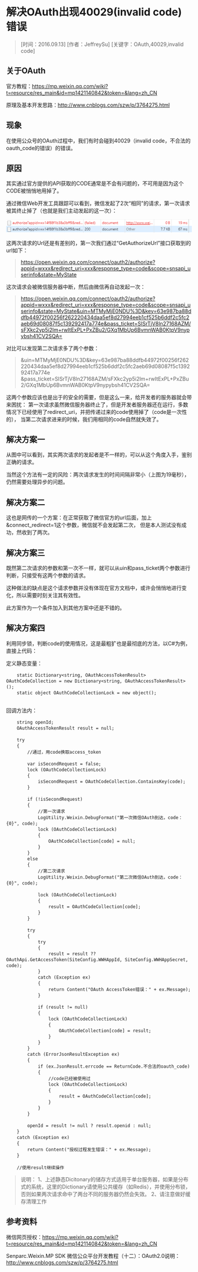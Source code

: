 # 解决OAuth出现40029(invalid code)错误

> [时间：2016.09.13] [作者：JeffreySu] [关键字：OAuth,40029,invalid code]

## 关于OAuth

官方教程：https://mp.weixin.qq.com/wiki?t=resource/res_main&id=mp1421140842&token=&lang=zh_CN

原理及基本开发思路：http://www.cnblogs.com/szw/p/3764275.html

## 现象

在使用公众号的OAuth过程中，我们有时会碰到40029（invalid code，不合法的oauth_code的错误）的错误。


## 原因

其实通过官方提供的API获取的CODE通常是不会有问题的，不可用是因为这个CODE被悄悄地用掉了。

通过微信Web开发工具跟踪可以看到，微信发起了2次“相同”的请求，第一次请求被其终止掉了（也就是我们主动发起的这一次）：

![两次OAuth请求](files/OAuth_error.png)

这两次请求的Url还是有差别的，第一次我们通过“GetAuthorizeUrl”接口获取到的url如下：

> https://open.weixin.qq.com/connect/oauth2/authorize?appid=wxxx&redirect_uri=xxx&response_type=code&scope=snsapi_userinfo&state=MyState

这次请求会被微信服务器中断，然后由微信再自动发起一次：

> https://open.weixin.qq.com/connect/oauth2/authorize?appid=wxxx&redirect_uri=xxx&response_type=code&scope=snsapi_userinfo&state=MyState&uin=MTMyMjE0NDU%3D&key=63e987ba88ddfb44972f00256f262220434daa5ef8d27994eeb1cf525b6ddf2c5fc2aeb69d08087f5c139292417a774e&pass_ticket=SISrTjV8ln27168AZM/sFXkc2yp5i2lm+rwItExPL+PxZBu2/GXq1MbUp6BvmnWAB0KtpV9nypybsh41CV2SQA=

对比可以发现第二次请求多了两个参数：

> &uin=MTMyMjE0NDU%3D&key=63e987ba88ddfb44972f00256f262220434daa5ef8d27994eeb1cf525b6ddf2c5fc2aeb69d08087f5c139292417a774e
> &pass_ticket=SISrTjV8ln27168AZM/sFXkc2yp5i2lm+rwItExPL+PxZBu2/GXq1MbUp6BvmnWAB0KtpV9nypybsh41CV2SQA=

这两个参数应该也是出于的安全的需要，但是这么一来，给开发者的服务器就会带来困扰：
第一次请求虽然微信服务器终止了，但是开发者服务器还在运行，多数情况下已经使用了redirect_uri，并把传递过来的code使用掉了（code是一次性的），
当第二次请求进来的时候，我们用相同的code自然就失效了。

## 解决方案一

从图中可以看到，其实两次请求的发起者是不一样的，可以从这个角度入手，鉴别正确的请求。

当然这个方法有一定的风险：两次请求发生的时间间隔非常小（上图为19毫秒），仍然需要处理异步的问题。

## 解决方案二

这也是网传的一个方案：在正常获取了微信官方的url后面，加上&connect_redirect=1这个参数，微信就不会发起第二次，
但是本人测试没有成功，然收到了两次。

## 解决方案三

既然第二次请求的参数和第一次不一样，就可以从uin和pass_ticket两个参数进行判断，只接受有这两个参数的请求。

这种做法的缺点是这个请求参数并没有体现在官方文档中，或许会悄悄地进行变化，所以需要时刻关注其有效性。

此方案作为一个条件加入到其他方案中还是不错的。

## 解决方案四

利用同步锁，判断code的使用情况，这是最粗犷也是最彻底的方法，以C#为例，直接上代码：

定义静态变量：

```
    static Dictionary<string, OAuthAccessTokenResult> OAuthCodeCollection = new Dictionary<string, OAuthAccessTokenResult>();
    static object OAuthCodeCollectionLock = new object();
        
```

回调方法内：

```
    string openId;
    OAuthAccessTokenResult result = null;

    try
    {
        //通过，用code换取access_token

        var isSecondRequest = false;
        lock (OAuthCodeCollectionLock)
        {
            isSecondRequest = OAuthCodeCollection.ContainsKey(code);
        }

        if (!isSecondRequest)
        {
            //第一次请求
            LogUtility.Weixin.DebugFormat("第一次微信OAuth到达，code：{0}", code);
            lock (OAuthCodeCollectionLock)
            {
                OAuthCodeCollection[code] = null;
            }
        }
        else
        {
            //第二次请求
            LogUtility.Weixin.DebugFormat("第二次微信OAuth到达，code：{0}", code);

            lock (OAuthCodeCollectionLock)
            {
                result = OAuthCodeCollection[code];
            }
        }

        try
        {
            try
            {
                result = result ?? OAuthApi.GetAccessToken(SiteConfig.WWHAppId, SiteConfig.WWHAppSecret, code);
            }
            catch (Exception ex)
            {
                return Content("OAuth AccessToken错误：" + ex.Message);
            }

            if (result != null)
            {
                lock (OAuthCodeCollectionLock)
                {
                    OAuthCodeCollection[code] = result;
                }
            }
        }
        catch (ErrorJsonResultException ex)
        {
            if (ex.JsonResult.errcode == ReturnCode.不合法的oauth_code)
            {
                //code已经被使用过
                lock (OAuthCodeCollectionLock)
                {
                    result = OAuthCodeCollection[code];
                }
            }
        }

        openId = result != null ? result.openid : null;
    }
    catch (Exception ex)
    {
        return Content("授权过程发生错误：" + ex.Message);
    }

    //使用result继续操作
```

> 说明：
> 1、上述静态Dicitonary的储存方式适用于单台服务器，如果是分布式的系统，这里的Dictionary请使用公共缓存（如Redis），并使用分布锁，否则如果两次请求命中了两台不同的服务器仍然会失效。
> 2、请注意做好缓存清理工作

## 参考资料

微信网页授权：https://mp.weixin.qq.com/wiki?t=resource/res_main&id=mp1421140842&token=&lang=zh_CN

Senparc.Weixin.MP SDK 微信公众平台开发教程（十二）：OAuth2.0说明：http://www.cnblogs.com/szw/p/3764275.html